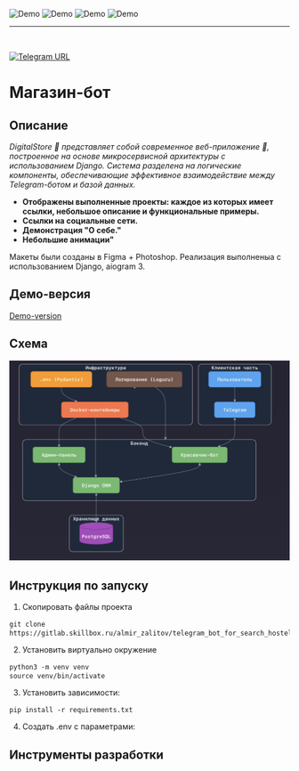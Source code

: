 <img src="assets/images/skills/javaSCRP.png" alt="Demo" width="130" height="20"> <img src="assets/images/skills/HTML5.png" alt="Demo" width="130" height="20"> <img src="assets/images/skills/CSS 4.15_.png" alt="Demo" width="130" height="20"> <img src="assets/images/skills/webst.png" alt="Demo" width="130" height="20">
<hr />
<br>

[![Telegram URL](https://www.dampftbeidir.de/mediafiles/tpl/icon-telegram.png)](https://t.me/nolucker_python_bot) 
<h1> Магазин-бот

## Описание

*DigitalStore 🤖 представляет собой современное веб-приложение 🤖, построенное на основе микросервисной архитектуры с использованием Django. Система разделена на логические компоненты, обеспечивающие эффективное взаимодействие между Telegram-ботом и базой данных.*

- **Отображены выполненные проекты: каждое из которых имеет ссылки, небольшое описание и функциональные примеры.**
- **Ссылки на социальные сети.**
- **Демонстрация "О себе."**
- **Небольшие анимации"**


Макеты были созданы в Figma + Photoshop. Реализация выполненыа с использованием Django, aiogram 3.

## Демо-версия 
[Demo-version](https://github.com/user-attachments/assets/ee3d20bb-003d-4239-b60e-c1a3da054100)

## Схема

<img src="IMG_0299.jpeg" alt="схема">

## Инструкция по запуску

1. Скопировать файлы проекта

```commandline
git clone https://gitlab.skillbox.ru/almir_zalitov/telegram_bot_for_search_hostels.git
```

2. Установить виртуально окружение

```commandline
python3 -m venv venv
source venv/bin/activate
```

3. Установить зависимости:

```commandline
pip install -r requirements.txt
```

4. Создать .env с параметрами:

## Инструменты разработки


